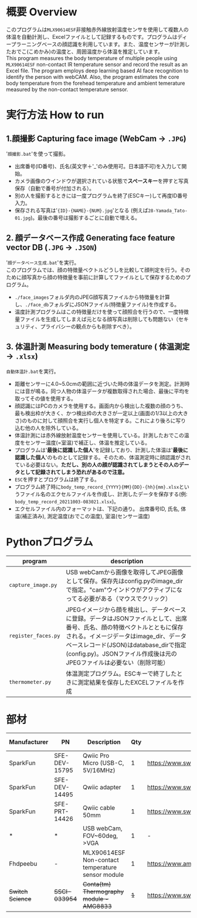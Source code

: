 # 概要 Overview
このプログラムは`MLX90614ESF`非接触赤外線放射温度センサを使用して複数人の体温を自動計測し、Excelファイルとして記録するものです。プログラムはディープラーニングベースの顔認識を利用しています。また、温度センサーが計測したおでこ(こめかみ)の温度と、周囲温度から体温を推定しています。  
This program measures the body temperature of multiple people using `MLX90614ESF` non-contact IR temperature sensor and record the result as an Excel file. The program employs deep learning based AI face recognition to identify the person with webCAM. Also, the program estimates the core body temperature from the forehead temperature and ambient temerature measured by the non-contact temperature sensor.  


# 実行方法 How to run

## 1.顔撮影 Capturing face image (WebCam -> `.JPG`)  
'`顔撮影.bat`'を使って撮影。  
- 出席番号(ID番号)、氏名(英文字＋'_'のみ使用可。日本語不可)を入力して開始。
- カメラ画像のウインドウが選択されている状態で**スペースキー**を押すと写真保存（自動で番号が付加される）。  
- 別の人を撮影するときには一度プログラムを終了(ESCキー)して再度ID番号入力。  
- 保存される写真は'`{ID}-{NAME}-{NUM}.jpg`'となる (例えば`28-Yamada_Tato-01.jpg`)。最後の番号は撮影するごとに自動で増える。  

## 2. 顔データベース作成 Generating face feature vector DB (`.JPG` -> `.JSON`)  
'`顔データベース生成.bat`'を実行。  
このプログラムでは、顔の特徴量ベクトルどうしを比較して顔判定を行う。そのために顔写真から顔の特徴量を事前に計算してファイルとして保存するためのプログラム。  
- `./face_images`フォルダ内のJPEG顔写真ファイルから特徴量を計算し、`./face_db`フォルダにJSONファイル(特徴量ファイル)を作成する。  
- 温度計測プログラムはこの特徴量だけを使って顔照合を行うので、一度特徴量ファイルを生成してしまえば元となる顔写真は削除しても問題ない（セキュリティ、プライバシーの観点からも削除すべき）。  

## 3. 体温計測 Measuring body temerature ( 体温測定 -> `.xlsx`)  
`自動体温計.bat`を実行。  
- 距離センサーに4.0~5.0cmの範囲に近づいた時の体温データを測定。計測時には音が鳴る。同つ人物の体温データが複数取得された場合、最後に平均を取ってその値を使用する。  
- 顔認識にはPCのカメラを使用する。画面内から検出した複数の顔のうち、最も検出枠が大きく、かつ検出枠の大きさが一定以上(画面の1/3以上の大きさ)のものに対して顔照合を実行し個人を特定する。これにより後ろに写り込む他の人を除外している。
- 体温計測には赤外線放射温度センサーを使用している。計測したおでこの温度をセンサー温度(=室温)で補正し、体温を推定している。
- プログラムは'**最後に認識した個人**'を記録しており、計測した体温は'**最後に認識した個人**'のものとして記録する。そのため、体温測定時に顔認識がされている必要はない。**ただし、別の人の顔が認識されてしまうとその人のデータとして記録されてしまう恐れがあるので注意。**
- `ESC`を押すとプログラムは終了する。
- プログラム終了時に`body_temp_record_{YYYY}{MM}{DD}-{hh}{mm}.xlsx`というファイル名のエクセルファイルを作成し、計測したデータを保存する(例: `body_temp_record_20211003-083021.xlsx`)。
- エクセルファイル内のフォーマットは、下記の通り。
 出席番号ID, 氏名, 体温(補正済み), 測定温度(おでこの温度), 室温(センサー温度)

# Pythonプログラム

|program|description|
|----|----|
|`capture_image.py`|USB webCamから画像を取得してJPEG画像として保存。保存先はconfig.pyのimage_dirで指定。"cam"ウインドウがアクティブになってる必要がある（マウスでクリック）|
|`register_faces.py`|JPEGイメージから顔を検出し、データベースに登録。データはJSONファイルとして、出席番号、氏名、顔の特徴ベクトルとともに保存される。イメージデータはimage_dir、データベースレコード(JSON)はdatabase_dirで指定(config.py)。JSONファイル作成後は元のJPEGファイルは必要ない（削除可能）|
|`thermometer.py`|体温測定プログラム。ESCキーで終了したときに測定結果を保存したEXCELファイルを作成|


# 部材

|Manufacturer|PN|Description|Qty|URL|Price (JPY)|
|----|----|----|----|----|----|
|SparkFun|SFE-DEV-15795|Qwiic Pro Micro (USB-C, 5V/16MHz)|1|https://www.switch-science.com/catalog/6228/|2,294|
|SparkFun|SFE-DEV-14495|Qwiic adapter|1|https://www.switch-science.com/catalog/3594/|180|
|SparkFun|SFE-PRT-14426|Qwiic cable 50mm|1|https://www.switch-science.com/catalog/3542/|133|
|*|*|USB webCam, FOV~60deg, >VGA|1|-|
|Fhdpeebu|-|MLX90614ESF Non-contact temperature sensor module|1|https://www.amazon.co.jp/gp/product/B095JNFNK9|1,690|
|~~Switch Science~~|~~SSCI-033954~~|~~Conta(tm) Thermography module - AMG8833~~|~~1~~|https://www.switch-science.com/catalog/3395/|4,950|


